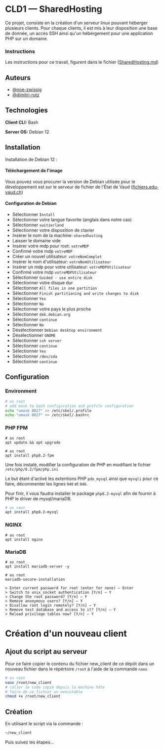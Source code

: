# CLD1 — SharedHosting

Ce projet, consiste en la création d'un serveur linux pouvant héberger plusieurs clients. Pour chaque clients, il est
mis à leur disposition une base de donnée, un accès SSH ainsi qu'un hébérgement pour une application PHP sur un domaine.

### Instructions

Les instructions pour ce travail, figurent dans le fichier ([SharedHosting.md](instructions/SharedHosting.md))

## Auteurs

- [@noe-zwissig](https://github.com/Witex15)
- [@dimitri-rutz](https://github.com/drutz-cpnv)

## Technologies

**Client CLI:** Bash

**Server OS:** Debian 12

## Installation

Installation de Debian 12 :

#### Téléchargement de l'image

Vous pouvez vous procurer la version de Debian utilisée pour le développement est sur le serveur de fichier de l'État de
Vaud ([fichiers.edu-vaud.ch](https://fichiers.edu-vaud.ch/Handlers/Download.ashx?file=Lecteur%20N%2FCommun%2FELEVE%2FINFO%2FSI-T1a%2F11_CLD%2FDEPOT_ETUDIANTS%2Fdebian-12.1.0-amd64-netinst.iso&action=download))

#### Configuration de Debian

- Sélectionner `Install`
- Sélectionner votre langue favorite (anglais dans notre cas)
- Sélectionner `switzerland`
- Sélectionner votre disposition de clavier
- Insérer le nom de la machine: `sharedhosting`
- Laisser le domaine vide
- Insérer votre mdp pour root: `votreMDP`
- Confirmé votre mdp `votreMDP`
- Créer un nouvel utilisateur: `votreNomComplet`
- Insérer le nom d'utilisateur: `votreNomUtilisateur`
- Insérer un mdp pour votre utilisateur: `votreMDPUtilisateur`
- Confirmé votre mdp `votreMDPUtilisateur`
- Sélectionner `Guided - use entire disk`
- Sélectionner votre disque dur
- Sélectionner `All files in one partition`
- Sélectionner `Finish partitioning and write changes to disk`
- Sélectionner `Yes`
- Sélectionner `No`
- Sélectionner votre pays le plus proche
- Sélectionner `deb.debian.org`
- Sélectionner `continue`
- Sélectionner `No`
- Désélectionner `Debian desktop environment`
- Désélectionner `GNOME`
- Sélectionner `ssh server`
- Sélectionner `continue`
- Sélectionner `Yes`
- Sélectionner `/dev/sda`
- Sélectionner `continue`

## Configuration

### Environment

```bash
# as root
# add mask to bash configuration and profile configuration
echo "umask 0027" >> /etc/skel/.profile
echo "umask 0027" >> /etc/skel/.bashrc
```

### PHP FPM

```shell
# as root
apt update && apt upgrade
```

```shell
# as root
apt install php8.2-fpm
```

Une fois instalé, modifier la configuration de PHP en modifiant le fichier `/etc/php/8.2/fpm/php.ini`

Le but étant d'activé les extentions PHP `pdo_mysql` ainsi que `mysqli` pour ce faire, décommenter les lignes `940`
et `946`.

Pour finir, il vous faudra installer le package `php8.2-mysql` afin de fournir à PHP le driver de mysql/mariaDB.

```bash
# as root
apt install php8.2-mysql
```

### NGINX

```shell
# as root
apt install nginx
```

### MariaDB

```shell
# as root
apt install mariadb-server -y
```

```shell
# as root
mariadb-secure-installation

> Enter current password for root (enter for none) — Enter
> Switch to unix_socket authentication [Y/n] — Y
> Change the root password? [Y/n] — Y
> Remove anonymous users? [Y/n] — Y
> Disallow root login remotely? [Y/n] — Y
> Remove test database and access to it? [Y/n] — Y
> Reload privilege tables now? [Y/n] — Y
```

# Création d'un nouveau client

## Ajout du script au serveur

Pour ce faire copier le contenu du fichier new_client de ce dépôt dans un nouveau fichier dans le répértoire `/root` à l'aide de la commande `nano`

```bash
# as root
nano /root/new_client
# coller le code copié depuis la machine hôte
# faire de ce fichier un executable
chmod +x /root/new_client
```

## Création

En utilisant le script via la commande :

```bash
~/new_client
```

Puis suivez les étapes...